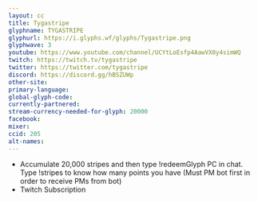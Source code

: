 ```yaml
---
layout: cc
title: Tygastripe
glyphname: TYGASTRIPE
glyphurl: https://i.glyphs.wf/glyphs/Tygastripe.png
glyphwave: 3
youtube: https://www.youtube.com/channel/UCYtLoEsfp4AawVX0y4simWQ
twitch: https://twitch.tv/tygastripe
twitter: https://twitter.com/tygastripe
discord: https://discord.gg/hBSZUWp
other-site: 
primary-language: 
global-glyph-code: 
currently-partnered: 
stream-currency-needed-for-glyph: 20000
facebook: 
mixer: 
ccid: 205
alt-names: 
---
```

* Accumulate 20,000 stripes and then type !redeemGlyph PC in chat. Type !stripes to know how many points you have (Must PM bot first in order to receive PMs from bot)
* Twitch Subscription
